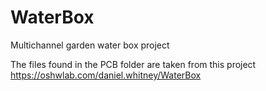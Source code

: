# WaterBox
Multichannel garden water box project 

The files found in the PCB folder are taken from this project 
https://oshwlab.com/daniel.whitney/WaterBox
